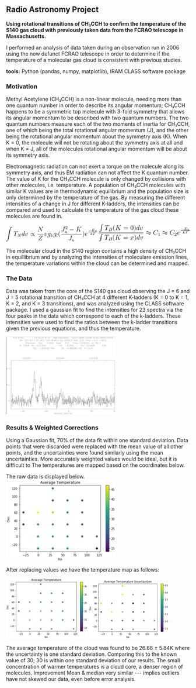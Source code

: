 ## Radio Astronomy Project
 
**Using rotational transitions of CH₃CCH to confirm the temperature of the S140 gas cloud with previously taken data from the FCRAO telescope in Massachusetts.**

I performed an analysis of data taken during an observation run in 2006 using the now defunct FCRAO telescope in order to determine if the temperature of a molecular gas cloud is consistent with previous studies. 

**tools:** Python (pandas, numpy, matplotlib), IRAM CLASS software package

### Motivation
Methyl Acetylene (CH₃CCH) is a non-linear molecule, needing more than one quantum number in order to describe its angular momentum; CH₃CCH happens to be a symmetric top molecule with 3-fold symmetry that allows its angular momentum to be described with two quantum numbers. The two quantum numbers measure each of the two moments of inertia for CH₃CCH, one of which being the total rotational angular momentum (J), and the other being the rotational angular momentum about the symmetry axis (K).
When K = 0, the molecule will not be rotating about the symmetry axis at all and when K = J, all of the molecules rotational angular momentum will be about its symmetry axis.

Electromagnetic radiation can not exert a torque on the molecule along its symmetry axis, and thus EM radiation can not affect the K quantum number. The value of K for the CH₃CCH molecule is only changed by collisions with other molecules, i.e. temperature. A population of CH₃CCH molecules with similar K values are in thermodynamic equilibrium and the population size is only determined by the temperature of the gas. By measuring the different intensities of a change in J for different K-ladders, the intensities can be compared and used to calculate the temperature of the gas cloud these molecules are found in.

<img src="images/CodeCogsEqn.png" width=250>
<img src="images/CodeCogsEqn (2).png" width=250>

The molecular cloud in the S140 region contains a high density of CH₃CCH in equillibrium and by analyzing the intensities of moleculare emission lines, the temperature variations within the cloud can be determined and mapped.

### The Data
Data was taken from the core of the S140 gas cloud observing the J = 6 and J = 5 rotational transition of CH₃CCH at 4 different K-ladders (K = 0 to K = 1, K = 2, and K = 3 transitions), and was analyzed using the CLASS software package. I used a gaussian fit to find the intensities for 23 spectra via the four peaks in the data which correspond to each of the k-ladders. These intensities were used to find the ratios between the k-ladder transitions given the previous equations, and thus the temperature.

<img src="images/radioast.png" width=300>

### Results & Weighted Corrections
Using a Gaussian fit, 70% of the data fit within one standard deviation. Data points that were discarded were replaced with the mean value of all other points, and the uncertainties were found similarly using the mean uncertainties. More accurately weighted values would be ideal, but it is difficult to 
The temperatures are mapped based on the coordinates below.

The raw data is displayed below.
<img src="images/rawavg.png" width=300>

After replacing values we have the temperature map as follows:
<p float="left">
  <img src="images/avgtemp.png" width=222 />
  <img src="images/avgtempu.png" width=222 />
</p>

The average temperature of the cloud was found to be 26.68 ± 5.84K where the uncertainty is one standard deviation. Comparing this to the known value of 30; 30 is within one standard deviation of our results.
The small concentration of warmer temperatures is a cloud core, a denser region of molecules.
Improvement
Mean & median very similar --- implies outliers have not skewed our data, even before error analysis. 
